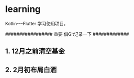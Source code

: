 # learning
Kotlin---Flutter 学习使用项目。







































































































################# 重要 借Git记录一下 #############
## 1. 12月之前清空基金
## 2. 2月初布局白酒
## 